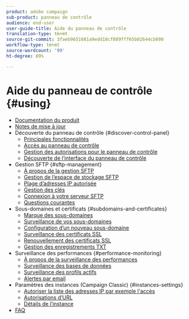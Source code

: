 ```yaml
---
product: adobe campaign
sub-product: panneau de contrôle
audience: end-user
user-guide-title: Aide du panneau de contrôle
translation-type: tm+mt
source-git-commit: 3faeb9651681a9edd18cf889fff65b02644cb690
workflow-type: tm+mt
source-wordcount: '99'
ht-degree: 89%

---
```



# Aide du panneau de contrôle {#using}

+ [Documentation du produit](control-panel-home.md)
+ [Notes de mise à jour](release-notes.md)
+ Découverte du panneau de contrôle {#discover-control-panel}
   + [Principales fonctionnalités](discover/using/key-features.md)
   + [Accès au panneau de contrôle](discover/using/accessing-control-panel.md)
   + [Gestion des autorisations pour le panneau de contrôle](discover/using/managing-permissions.md)
   + [Découverte de l’interface du panneau de contrôle](discover/using/discovering-the-interface.md)
+ Gestion SFTP {#sftp-management}
   + [À propos de la gestion SFTP](sftp/using/about-sftp-management.md)
   + [Gestion de l’espace de stockage SFTP](sftp/using/sftp-storage-management.md)
   + [Plage d’adresses IP autorisée](sftp/using/ip-range-whitelisting.md)
   + [Gestion des clés](sftp/using/key-management.md)
   + [Connexion à votre serveur SFTP](sftp/using/logging-into-sftp-server.md)
   + [Questions courantes](sftp/using/common-questions.md)
+ Sous-domaines et certificats {#subdomains-and-certificates}
   + [Marque des sous-domaines](subdomains-certificates/using/subdomains-branding.md)
   + [Surveillance de vos sous-domaines](subdomains-certificates/using/monitoring-subdomains.md)
   + [Configuration d’un nouveau sous-domaine](subdomains-certificates/using/setting-up-new-subdomain.md)
   + [Surveillance des certificats SSL](subdomains-certificates/using/monitoring-ssl-certificates.md)
   + [Renouvellement des certificats SSL](subdomains-certificates/using/renewing-subdomain-certificate.md)
   + [Gestion des enregistrements TXT](subdomains-certificates/using/managing-txt-records.md)
+ Surveillance des performances {#performance-monitoring}
   + [À propos de la surveillance des performances](performance-monitoring/using/about-performance-monitoring.md)
   + [Surveillance des bases de données](performance-monitoring/using/database-monitoring.md)
   + [Surveillance des profils actifs](performance-monitoring/using/active-profiles-monitoring.md)
   + [Alertes par email](performance-monitoring/using/email-alerting.md)
+ Paramètres des instances (Campaign Classic) {#instances-settings}
   + [Autoriser la liste des adresses IP par exemple l&#39;accès](instances-settings/using/ip-whitelisting-instance-access.md)
   + [Autorisations d’URL](instances-settings/using/url-permissions.md)
   + [Détails de l’instance](instances-settings/using/instance-details.md)
+ [FAQ](faq.md)

